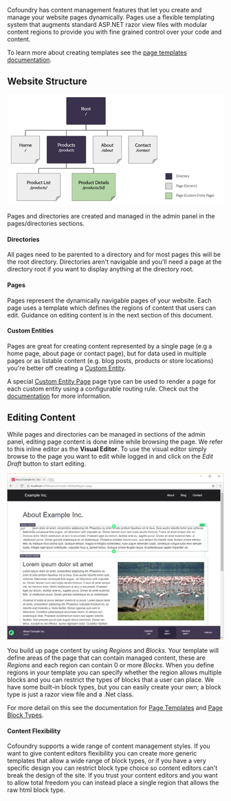 ﻿Cofoundry has content management features that let you create and manage your website pages dynamically. Pages use a flexible templating system that augments standard ASP.NET razor view files with modular content regions to provide you with fine grained control over your code and content.

To learn more about creating templates see the [page templates documentation](Page-Templates).

## Website Structure

![Website structure](images/page-tree-diagram.png)

Pages and directories are created and managed in the admin panel in the pages/directories sections.

#### Directories

All pages need to be parented to a directory and for most pages this will be the root directory. Directories aren't navigable and you'll need a page at the directory root if you want to display anything at the directory root.

#### Pages

Pages represent the dynamically navigable pages of your website. Each page uses a template which defines the regions of content that users can edit. Guidance on editing content is in the next section of this document.

#### Custom Entities

Pages are great for creating content represented by a single page (e.g a home page, about page or contact page), but for data used in multiple pages or as listable content (e.g. blog posts, products or store locations) you're better off creating a [Custom Entity](Custom-Entities).

A special [Custom Entity Page](Custom-Entity-Pages) page type can be used to render a page for each custom entity using a configurable routing rule. Check out the [documentation](Custom-Entity-Pages) for more information.

## Editing Content

While pages and directories can be managed in sections of the admin panel, editing page content is done inline while browsing the page. We refer to this inline editor as the **Visual Editor**. To use the visual editor simply browse to the page you want to edit while logged in and click on the *Edit Draft* button to start editing.

![VisualEditor](images/visual-editor.png)

You build up page content by using *Regions* and *Blocks*. Your template will define areas of the page that can contain managed content, these are *Regions* and each region can contain 0 or more *Blocks*. 
When you define regions in your template you can specify whether the region allows multiple blocks and you can restrict the types of blocks that a user can place. We have some built-in block types, but you can easily create your own; a block type is just a razor view file and a .Net class.

For more detail on this see the documentation for [Page Templates](Page-Templates) and [Page Block Types](Page-Block-Types).

#### Content Flexibility

Cofoundry supports a wide range of content management styles. If you want to give content editors flexibility you can create more generic templates that allow a wide range of block types, or if you have a very specific design you can restrict block type choice so content editors can't break the design of the site. If you trust your content editors and you want to allow total freedom you can instead place a single region that allows the raw html block type.







